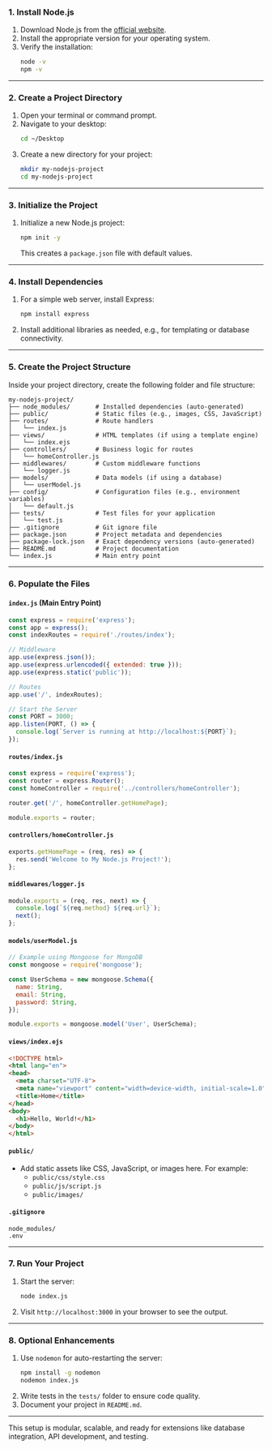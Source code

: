 ### **1. Install Node.js**
1. Download Node.js from the [official website](https://nodejs.org/).
2. Install the appropriate version for your operating system.
3. Verify the installation:
   ```bash
   node -v
   npm -v
   ```

---

### **2. Create a Project Directory**
1. Open your terminal or command prompt.
2. Navigate to your desktop:
   ```bash
   cd ~/Desktop
   ```
3. Create a new directory for your project:
   ```bash
   mkdir my-nodejs-project
   cd my-nodejs-project
   ```

---

### **3. Initialize the Project**
1. Initialize a new Node.js project:
   ```bash
   npm init -y
   ```
   This creates a `package.json` file with default values.

---

### **4. Install Dependencies**
1. For a simple web server, install Express:
   ```bash
   npm install express
   ```
2. Install additional libraries as needed, e.g., for templating or database connectivity.

---

### **5. Create the Project Structure**
Inside your project directory, create the following folder and file structure:

```
my-nodejs-project/
├── node_modules/       # Installed dependencies (auto-generated)
├── public/             # Static files (e.g., images, CSS, JavaScript)
├── routes/             # Route handlers
│   └── index.js
├── views/              # HTML templates (if using a template engine)
│   └── index.ejs
├── controllers/        # Business logic for routes
│   └── homeController.js
├── middlewares/        # Custom middleware functions
│   └── logger.js
├── models/             # Data models (if using a database)
│   └── userModel.js
├── config/             # Configuration files (e.g., environment variables)
│   └── default.js
├── tests/              # Test files for your application
│   └── test.js
├── .gitignore          # Git ignore file
├── package.json        # Project metadata and dependencies
├── package-lock.json   # Exact dependency versions (auto-generated)
├── README.md           # Project documentation
└── index.js            # Main entry point
```

---

### **6. Populate the Files**

#### **`index.js` (Main Entry Point)**
```javascript
const express = require('express');
const app = express();
const indexRoutes = require('./routes/index');

// Middleware
app.use(express.json());
app.use(express.urlencoded({ extended: true }));
app.use(express.static('public'));

// Routes
app.use('/', indexRoutes);

// Start the Server
const PORT = 3000;
app.listen(PORT, () => {
  console.log(`Server is running at http://localhost:${PORT}`);
});
```

#### **`routes/index.js`**
```javascript
const express = require('express');
const router = express.Router();
const homeController = require('../controllers/homeController');

router.get('/', homeController.getHomePage);

module.exports = router;
```

#### **`controllers/homeController.js`**
```javascript
exports.getHomePage = (req, res) => {
  res.send('Welcome to My Node.js Project!');
};
```

#### **`middlewares/logger.js`**
```javascript
module.exports = (req, res, next) => {
  console.log(`${req.method} ${req.url}`);
  next();
};
```

#### **`models/userModel.js`**
```javascript
// Example using Mongoose for MongoDB
const mongoose = require('mongoose');

const UserSchema = new mongoose.Schema({
  name: String,
  email: String,
  password: String,
});

module.exports = mongoose.model('User', UserSchema);
```

#### **`views/index.ejs`**
```html
<!DOCTYPE html>
<html lang="en">
<head>
  <meta charset="UTF-8">
  <meta name="viewport" content="width=device-width, initial-scale=1.0">
  <title>Home</title>
</head>
<body>
  <h1>Hello, World!</h1>
</body>
</html>
```

#### **`public/`**
- Add static assets like CSS, JavaScript, or images here. For example:
  - `public/css/style.css`
  - `public/js/script.js`
  - `public/images/`

#### **`.gitignore`**
```plaintext
node_modules/
.env
```

---

### **7. Run Your Project**
1. Start the server:
   ```bash
   node index.js
   ```
2. Visit `http://localhost:3000` in your browser to see the output.

---

### **8. Optional Enhancements**
1. Use `nodemon` for auto-restarting the server:
   ```bash
   npm install -g nodemon
   nodemon index.js
   ```
2. Write tests in the `tests/` folder to ensure code quality.
3. Document your project in `README.md`.

---

This setup is modular, scalable, and ready for extensions like database integration, API development, and testing.

